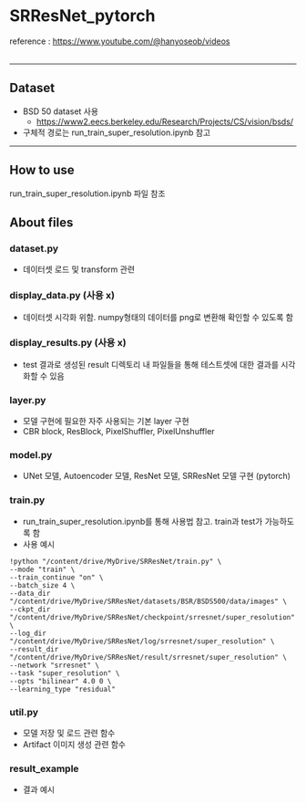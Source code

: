# SRResNet_pytorch
reference
: https://www.youtube.com/@hanyoseob/videos  
</br>



---
## Dataset
- BSD 50 dataset 사용
  - https://www2.eecs.berkeley.edu/Research/Projects/CS/vision/bsds/
- 구체적 경로는 run_train_super_resolution.ipynb 참고
---

## How to use
run_train_super_resolution.ipynb 파일 참조

## About files
### dataset.py
- 데이터셋 로드 및 transform 관련 

### display_data.py (사용 x)
- 데이터셋 시각화 위함. numpy형태의 데이터를 png로 변환해 확인할 수 있도록 함

### display_results.py (사용 x)
- test 결과로 생성된 result 디렉토리 내 파일들을 통해 테스트셋에 대한 결과를 시각화할 수 있음

### layer.py
- 모델 구현에 필요한 자주 사용되는 기본 layer 구현
- CBR block, ResBlock, PixelShuffler, PixelUnshuffler 

### model.py
- UNet 모델, Autoencoder 모델, ResNet 모델, SRResNet 모델 구현 (pytorch)

### train.py
- run_train_super_resolution.ipynb를 통해 사용법 참고. train과 test가 가능하도록 함
- 사용 예시
```
!python "/content/drive/MyDrive/SRResNet/train.py" \
--mode "train" \
--train_continue "on" \
--batch_size 4 \
--data_dir "/content/drive/MyDrive/SRResNet/datasets/BSR/BSDS500/data/images" \
--ckpt_dir "/content/drive/MyDrive/SRResNet/checkpoint/srresnet/super_resolution" \
--log_dir "/content/drive/MyDrive/SRResNet/log/srresnet/super_resolution" \
--result_dir "/content/drive/MyDrive/SRResNet/result/srresnet/super_resolution" \
--network "srresnet" \
--task "super_resolution" \
--opts "bilinear" 4.0 0 \
--learning_type "residual"
```

### util.py
- 모델 저장 및 로드 관련 함수
- Artifact 이미지 생성 관련 함수

### result_example
- 결과 예시
